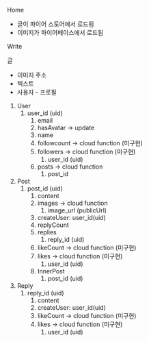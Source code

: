 Home

- 글이 파이어 스토어에서 로드됨
- 이미지가 파이어베이스에서 로드됨



Write



글

- 이미지 주소
- 텍스트
- 사용자 - 프로필





1. User
   1. user_id (uid)
      1. email
      2. hasAvatar -> update
      3. name
      4. followcount -> cloud function (미구현)
      5. followers -> cloud function (미구현)
         1. user_id (uid)
      6. posts -> cloud function
         1. post_id
2. Post 
   1. post_id (uid)
      1. content
      2. images -> cloud function
         1. image_url (publicUrl)
      3. createUser: user_id(uid)
      4. replyCount
      5. replies
         1. reply_id (uid)
      6. likeCount  -> cloud function (미구현)
      7. likes  -> cloud function (미구현)
         1. user_id (uid)
      8. InnerPost
         1. post_id (uid)
3. Reply
   1. reply_id (uid)
      1. content
      2. createUser: user_id(uid)
      3. likeCount   -> cloud function (미구현)
      4. likes   -> cloud function (미구현)
         1. user_id (uid)